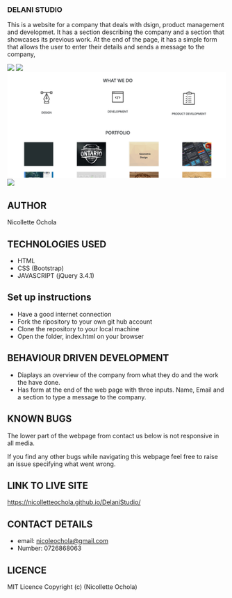 ### DELANI STUDIO
This is a website for a company that deals with dsign, product management and developmet. It has a section describing the company and a section that showcases its previous work. At the end of the page, it has a simple form that allows the user to enter their details and sends a message to the company,

<img src="images/page1.png">
<img src="images/page.png">
<img src="images/page3.png">
<img src="images/page4.png">

## AUTHOR
Nicollette Ochola

## TECHNOLOGIES USED
- HTML
- CSS (Bootstrap)
- JAVASCRIPT (jQuery 3.4.1)

## Set up instructions
- Have a good internet connection
- Fork the ripository to your own git hub account
- Clone the repository to your local machine
- Open the folder, index.html on your browser 

## BEHAVIOUR DRIVEN DEVELOPMENT
- Diaplays an overview of the company from what they do and the work the have done.
- Has form at the end of the web page with three inputs. Name, Email and a section to type a message to the company.

## KNOWN BUGS 
The lower part of the webpage from contact us below is not responsive in all media. 

If you find any other bugs while navigating this webpage feel free to raise an issue specifying what went wrong.

## LINK TO LIVE SITE 
https://nicolletteochola.github.io/DelaniStudio/

## CONTACT DETAILS
- email: nicoleochola@gmail.com
- Number: 0726868063
## LICENCE
MIT Licence Copyright (c) (Nicollette Ochola)
 



